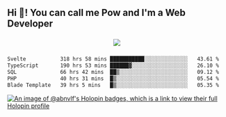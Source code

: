 <h2 align="left">Hi 👋! You can call me Pow and I'm a Web Developer</h2>

###

<div align="center">
  <img src="https://profile-counter.glitch.me/abnvlf/count.svg?"  />
</div>

###

<!--START_SECTION:waka-->

```txt
Svelte           318 hrs 58 mins ███████████░░░░░░░░░░░░░░   43.61 %
TypeScript       190 hrs 53 mins ██████▓░░░░░░░░░░░░░░░░░░   26.10 %
SQL              66 hrs 42 mins  ██▒░░░░░░░░░░░░░░░░░░░░░░   09.12 %
PHP              40 hrs 31 mins  █▒░░░░░░░░░░░░░░░░░░░░░░░   05.54 %
Blade Template   39 hrs 5 mins   █▒░░░░░░░░░░░░░░░░░░░░░░░   05.35 %
```

<!--END_SECTION:waka-->
<!-- <img src="https://raw.githubusercontent.com/abnvlf/abnvlf/output/snake.svg" alt="Snake animation" /> -->

<!-- <a href="https://open.spotify.com/user/31py3qwahsl76foqwc5f55butple">
  <img src="https://spotify-recently-played-readme.vercel.app/api?user=31py3qwahsl76foqwc5f55butple&count=5&unique=false" alt="Spotify recently played"  />
</a> -->

[![An image of @abnvlf's Holopin badges, which is a link to view their full Holopin profile](https://holopin.me/abnvlf)](https://holopin.io/@abnvlf)

###
